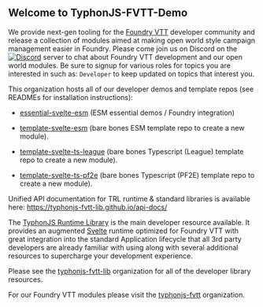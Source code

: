 ## Welcome to TyphonJS-FVTT-Demo

We provide next-gen tooling for the [Foundry VTT](https://foundryvtt.com/) developer community and release a collection of modules aimed at making open world style campaign 
management easier in Foundry. Please come join us on Discord on the [![Discord](https://img.shields.io/discord/737953117999726592?label=TyphonJS&style=plastic)](https://typhonjs.io/discord/) 
server to chat about Foundry VTT development and our open world modules. Be sure to signup for various roles for topics you are interested in such as: `Developer`
to keep updated on topics that interest you.

This organization hosts all of our developer demos and template repos (see READMEs for installation instructions):
- [essential-svelte-esm](https://github.com/typhonjs-fvtt-demo/essential-svelte-esm) (ESM essential demos / Foundry integration)
- [template-svelte-esm](https://github.com/typhonjs-fvtt-demo/template-svelte-esm) (bare bones ESM template repo to create a new module).


- [template-svelte-ts-league](https://github.com/typhonjs-fvtt-demo/template-svelte-ts-league) (bare bones Typescript (League) template repo to create a new module).
- [template-svelte-ts-pf2e](https://github.com/typhonjs-fvtt-demo/template-svelte-ts-pf2e) (bare bones Typescript (PF2E) template repo to create a new module).


Unified API documentation for TRL runtime & standard libraries is available here:
https://typhonjs-fvtt-lib.github.io/api-docs/

The [TyphonJS Runtime Library](https://github.com/typhonjs-fvtt-lib/runtime) is the main developer resource available. It provides an augmented [Svelte](https://svelte.dev/) 
runtime optimized for Foundry VTT with great integration into the standard Application lifecycle that all 3rd party developers are already familiar with using along with 
several additional resources to supercharge your development experience. 

Please see the [typhonjs-fvtt-lib](https://github.com/typhonjs-fvtt-lib) organization for all of the developer library resources.

For our Foundry VTT modules please visit the [typhonjs-fvtt](https://github.com/typhonjs-fvtt) organization.
